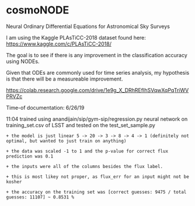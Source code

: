 # cosmoNODE
Neural Ordinary Differential Equations for Astronomical Sky Surveys

I am using the Kaggle PLAsTiCC-2018 dataset found here: https://www.kaggle.com/c/PLAsTiCC-2018/

The goal is to see if there is any improvement in the classification accuracy using NODEs.

Given that ODEs are commonly used for time series analysis, my hypothesis is that there will be a measureable improvement.

https://colab.research.google.com/drive/1e9g_X_DRhREfIhSVqwXqPqTriWVPRVZc





Time-of documentation:
6/26/19

11:04 trained using anandijain/sip/gym-sip/regression.py neural network on training_set.csv of LSST and tested on the test_set_sample.py
	
	+ the model is just linear 5 -> 20 -> 3 -> 8 -> 4 -> 1 (definitely not optimal, but wanted to just train on anything)

	+ the data was scaled -1 to 1 and the p-value for correct flux prediction was 0.1

	+ the inputs were all of the columns besides the flux label.

	+ this is most likey not proper, as flux_err for an input might not be kosher

	+ the accuracy on the training set was [correct guesses: 9475 / total guesses: 11107] ~ 0.8531 %

